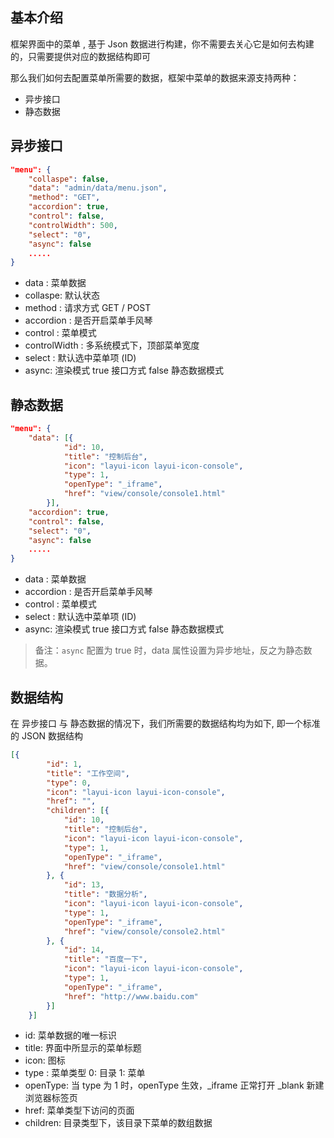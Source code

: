 ## 基本介绍

框架界面中的菜单 , 基于 Json 数据进行构建，你不需要去关心它是如何去构建的，只需要提供对应的数据结构即可

那么我们如何去配置菜单所需要的数据，框架中菜单的数据来源支持两种：

- 异步接口
- 静态数据

## 异步接口

```json
"menu": {
	"collaspe": false,
	"data": "admin/data/menu.json",
	"method": "GET",
	"accordion": true,
	"control": false,
	"controlWidth": 500,
	"select": "0",
	"async": false
	.....
}
```

- data : 菜单数据
- collaspe: 默认状态
- method : 请求方式 GET / POST
- accordion : 是否开启菜单手风琴
- control : 菜单模式
- controlWidth : 多系统模式下，顶部菜单宽度
- select : 默认选中菜单项 (ID)
- async: 渲染模式 true 接口方式 false 静态数据模式

## 静态数据

```json
"menu": {
	"data": [{
			"id": 10,
			"title": "控制后台",
			"icon": "layui-icon layui-icon-console",
			"type": 1,
			"openType": "_iframe",
			"href": "view/console/console1.html"
		}],
	"accordion": true,
	"control": false,
	"select": "0",
	"async": false
	.....
}
```

- data : 菜单数据
- accordion : 是否开启菜单手风琴
- control : 菜单模式
- select : 默认选中菜单项 (ID)
- async: 渲染模式 true 接口方式 false 静态数据模式

> 备注：`async` 配置为 true 时，data 属性设置为异步地址，反之为静态数据。

## 数据结构

在 异步接口 与 静态数据的情况下，我们所需要的数据结构均为如下, 即一个标准的 JSON 数据结构

```json
[{
		"id": 1,
		"title": "工作空间",
		"type": 0,
		"icon": "layui-icon layui-icon-console",
		"href": "",
		"children": [{
			"id": 10,
			"title": "控制后台",
			"icon": "layui-icon layui-icon-console",
			"type": 1,
			"openType": "_iframe",
			"href": "view/console/console1.html"
		}, {
			"id": 13,
			"title": "数据分析",
			"icon": "layui-icon layui-icon-console",
			"type": 1,
			"openType": "_iframe",
			"href": "view/console/console2.html"
		}, {
			"id": 14,
			"title": "百度一下",
			"icon": "layui-icon layui-icon-console",
			"type": 1,
			"openType": "_iframe",
			"href": "http://www.baidu.com"
		}]
	}]
```

- id: 菜单数据的唯一标识
- title: 界面中所显示的菜单标题
- icon: 图标
- type : 菜单类型 0: 目录  1: 菜单
- openType: 当 type 为 1 时，openType 生效，_iframe 正常打开 _blank 新建浏览器标签页
- href: 菜单类型下访问的页面
- children: 目录类型下，该目录下菜单的数组数据





